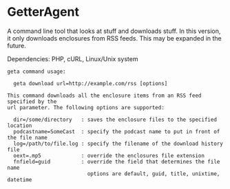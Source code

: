 # GetterAgent
A command line tool that looks at stuff and downloads stuff. In this version, it only downloads enclosures from RSS feeds. This may be expanded in the future.

Dependencies: PHP, cURL, Linux/Unix system

```
geta command usage:

  geta download url=http://example.com/rss [options]

This command downloads all the enclosure items from an RSS feed specified by the 
url parameter. The following options are supported:

  dir=/some/directory   : saves the enclosure files to the specified location
  podcastname=SomeCast  : specify the podcast name to put in front of the file name
  log=/path/to/file.log : specify the filename of the download history file
  oext=.mp5             : override the enclosures file extension
  fnfield=guid          : override the field that determines the file name
                          options are default, guid, title, unixtime, datetime
``` 
